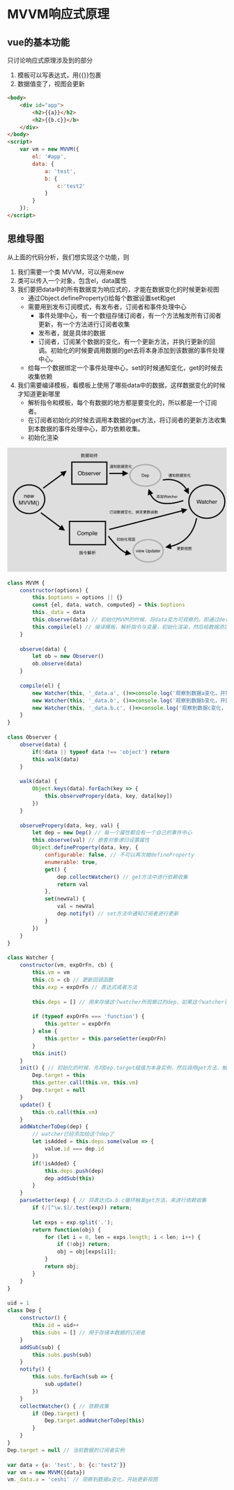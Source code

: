 # MVVM响应式原理

## vue的基本功能
只讨论响应式原理涉及到的部分
1. 模板可以写表达式，用{{}}包裹
2. 数据值变了，视图会更新
```html
<body>
    <div id="app">
        <h2>{{a}}</h2>
        <h2>{{b.c}}</b>
    </div>
</body>
<script>
    var vm = new MVVM({
        el: '#app',
        data: {
            a: 'test', 
            b: {
                c:'test2'
            }
        }
    });
</script>
```

## 思维导图
从上面的代码分析，我们想实现这个功能，则
1. 我们需要一个类 MVVM，可以用来new
2. 类可以传入一个对象，包含el，data属性
3. 我们要把data中的所有数据变为响应式的，才能在数据变化的时候更新视图  
    * 通过Object.defineProperty()给每个数据设置set和get
    * 需要用到发布订阅模式，有发布者，订阅者和事件处理中心  
        * 事件处理中心，有一个数组存储订阅者，有一个方法触发所有订阅者更新，有一个方法进行订阅者收集
        * 发布者，就是具体的数据
        * 订阅者，订阅某个数据的变化，有一个更新方法，并执行更新的回调。初始化的时候要调用数据的get去将本身添加到该数据的事件处理中心。
    * 给每一个数据绑定一个事件处理中心，set的时候通知变化，get的时候去收集依赖
4. 我们需要编译模板，看模板上使用了哪些data中的数据，这样数据变化的时候才知道更新哪里
    * 解析指令和模板，每个有数据的地方都是要变化的，所以都是一个订阅者。
    * 在订阅者初始化的时候去调用本数据的get方法，将订阅者的更新方法收集到本数据的事件处理中心，即为依赖收集。
    * 初始化渲染

![mvvm](https://raw.githubusercontent.com/LiShuxue/blog-article/master/vue/mvvm.png)

```js
class MVVM {
    constructor(options) {
        this.$options = options || {}
        const {el, data, watch, computed} = this.$options
        this._data = data
        this.observe(data) // 初始化MVVM的时候，将data变为可观察的。即通过defineProperty定义每个数据的set get
        this.compile(el) // 编译模板，解析指令与变量，初始化渲染，然后给数据添加订阅者(观察者)与更新之后的回调。
    }

    observe(data) {
        let ob = new Observer()
        ob.observe(data)
    }

    compile(el) {
        new Watcher(this, '_data.a', ()=>console.log('观察到数据a变化，开始更新视图'))
        new Watcher(this, '_data.b', ()=>console.log('观察到数据b变化，开始更新视图'))
        new Watcher(this, '_data.b.c', ()=>console.log('观察到数据c变化，开始更新视图'))
    }
}

class Observer {
    observe(data) {
        if(!data || typeof data !== 'object') return
        this.walk(data)
    }

    walk(data) {
        Object.keys(data).forEach(key => {
            this.observePropery(data, key, data[key])
        })
    }

    observePropery(data, key, val) {
        let dep = new Dep() // 每一个属性都会有一个自己的事件中心
        this.observe(val) // 嵌套对象递归设置属性
        Object.defineProperty(data, key, {
            configurable: false, // 不可以再次被defineProperty
            enumerable: true,
            get() {
                dep.collectWatcher() // get方法中进行依赖收集
                return val
            },
            set(newVal) {
                val = newVal
                dep.notify() // set方法中通知订阅者进行更新
            }
        })
    }
}

class Watcher {
    constructor(vm, expOrFn, cb) {
        this.vm = vm
        this.cb = cb // 更新回调函数
        this.exp = expOrFn // 表达式或者方法

        this.deps = [] // 用来存储这个watcher所观察过的dep，如果这个watcher已经存在于某个dep中，就不需要重新把这个watcher加到dep上

        if (typeof expOrFn === 'function') {
            this.getter = expOrFn
        } else {
            this.getter = this.parseGetter(expOrFn)
        }
        this.init()
    }
    init() { // 初始化的时候，先将Dep.target赋值为本身实例，然后调用get方法，触发依赖收集，将本身实例添加到事件中心的订阅者数组中。
        Dep.target = this
        this.getter.call(this.vm, this.vm)
        Dep.target = null
    }
    update() {
        this.cb.call(this.vm)
    }
    addWatcherToDep(dep) {
        // watcher已经添加给这个dep了
        let isAdded = this.deps.some(value => {
            value.id === dep.id
        })
        if(!isAdded) {
            this.deps.push(dep)
            dep.addSub(this)
        }
    }
    parseGetter(exp) { // 将表达式a.b.c循环触发get方法，来进行依赖收集
        if (/[^\w.$]/.test(exp)) return;
    
        let exps = exp.split('.');
        return function(obj) {
            for (let i = 0, len = exps.length; i < len; i++) {
                if (!obj) return;
                obj = obj[exps[i]];
            }
            return obj;
        }
    }
}

uid = 1
class Dep {
    constructor() {
        this.id = uid++
        this.subs = [] // 用于存储本数据的订阅者
    }
    addSub(sub) {
        this.subs.push(sub)
    }
    notify() {
        this.subs.forEach(sub => {
            sub.update()
        })
    }
    collectWatcher() { // 依赖收集
        if (Dep.target) {
            Dep.target.addWatcherToDep(this)
        }
    }
}
Dep.target = null // 当前数据的订阅者实例

var data = {a: 'test', b: {c:'test2'}}
var vm = new MVVM({data})
vm._data.a = 'ceshi' // 观察到数据a变化，开始更新视图
```